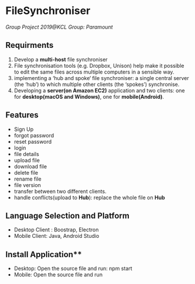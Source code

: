 # FileSynchroniser
*Group Project 2019@KCL Group: Paramount*
## Requirments
1. Develop a **multi-host** file synchroniser
2. File synchronisation tools (e.g. Dropbox, Unison) help make it
   possible to edit the same files across multiple computers in a
   sensible way.
3. implementing a ‘hub and spoke‘ file synchroniser: a
  single central server (the ‘hub’) to which multiple other clients
  (the ‘spokes’) synchronise.
4. Developing a **server(on Amazon EC2)**  application and two clients: one for
   **desktop(macOS and Windows)**, one for **mobile(Android)**.
 ## Features
 - Sign Up
 - forgot password
 - reset password
 - login
 - file details
 - upload file
 - download file
 - delete file
 - rename file
 - file version
 - transfer between two different clients.
 - handle conflicts(upload to **Hub**): replace the whole file on **Hub**
## Language Selection and Platform
 - Desktop Client : Boostrap, Electron
 - Mobile  Client:  Java, Android Studio
## Install Application**
 - Desktop: Open the source file and run: npm start
 - Mobile: Open the source file and run
    
    
    
  
